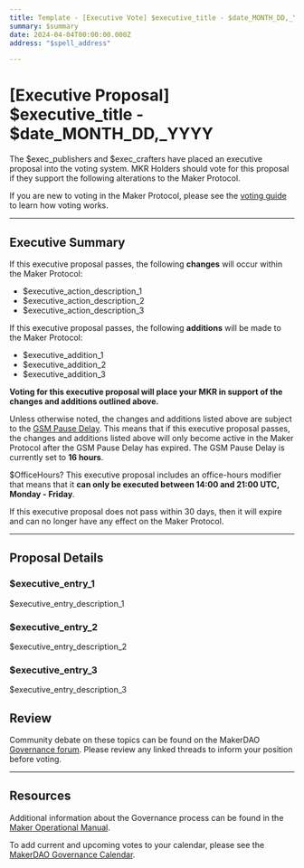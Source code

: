 ```yaml
---
title: Template - [Executive Vote] $executive_title - $date_MONTH_DD,_YYYY
summary: $summary
date: 2024-04-04T00:00:00.000Z
address: "$spell_address"

---
```

# [Executive Proposal] $executive_title - $date_MONTH_DD,_YYYY

The $exec_publishers and $exec_crafters have placed an executive proposal into the voting system. MKR Holders should vote for this proposal if they support the following alterations to the Maker Protocol.

If you are new to voting in the Maker Protocol, please see the [voting guide](https://manual.makerdao.com/governance/voting-in-makerdao/on-chain-governance) to learn how voting works.

---

## Executive Summary

If this executive proposal passes, the following **changes** will occur within the Maker Protocol:
- $executive_action_description_1
- $executive_action_description_2
- $executive_action_description_3

If this executive proposal passes, the following **additions** will be made to the Maker Protocol:
- $executive_addition_1
- $executive_addition_2
- $executive_addition_3

**Voting for this executive proposal will place your MKR in support of the changes and additions outlined above.**

Unless otherwise noted, the changes and additions listed above are subject to the [GSM Pause Delay](https://manual.makerdao.com/parameter-index/core/param-gsm-pause-delay). This means that if this executive proposal passes, the changes and additions listed above will only become active in the Maker Protocol after the GSM Pause Delay has expired. The GSM Pause Delay is currently set to **16 hours**.

$OfficeHours? This executive proposal includes an office-hours modifier that means that it **can only be executed between 14:00 and 21:00 UTC, Monday - Friday**. 

If this executive proposal does not pass within 30 days, then it will expire and can no longer have any effect on the Maker Protocol.


---

## Proposal Details

### $executive_entry_1

$executive_entry_description_1

### $executive_entry_2

$executive_entry_description_2

### $executive_entry_3

$executive_entry_description_3

## Review

Community debate on these topics can be found on the MakerDAO [Governance forum](https://forum.makerdao.com/). Please review any linked threads to inform your position before voting.

---

## Resources

Additional information about the Governance process can be found in the [Maker Operational Manual](https://manual.makerdao.com).

To add current and upcoming votes to your calendar, please see the [MakerDAO Governance Calendar](https://manual.makerdao.com/makerdao/calendars/governance-calendar).
